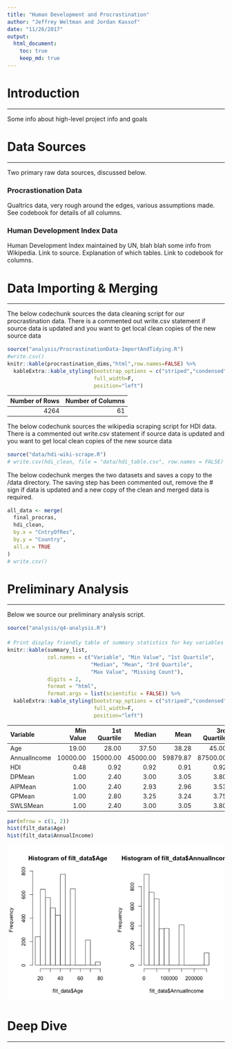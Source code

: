 ```yaml
---
title: "Human Development and Procrastination"
author: "Jeffrey Weltman and Jordan Kassof"
date: "11/26/2017"
output:
  html_document:
    toc: true
    keep_md: true
---
```


# Introduction
***

Some info about high-level project info and goals

# Data Sources
***

Two primary raw data sources, discussed below.

### Procrastionation Data

Qualtrics data, very rough around the edges, various assumptions made. See codebook for
details of all columns.

### Human Development Index Data

Human Development Index maintained by UN, blah blah some info from Wikipedia. Link to source.
Explanation of which tables. Link to codebook for columns.

# Data Importing & Merging
***

The below codechunk sources the data cleaning script for our procrastination data. There is a 
commented out write.csv statement if source data is updated and you want to get local
clean copies of the new source data

```r
source("analysis/ProcrastinationData-ImportAndTidying.R")
#write.csv()
knitr::kable(procrastination_dims,"html",row.names=FALSE) %>%
  kableExtra::kable_styling(bootstrap_options = c("striped","condensed"), 
                            full_width=F, 
                            position="left")
```

<table class="table table-striped table-condensed" style="width: auto !important; ">
<thead><tr>
<th style="text-align:right;"> Number of Rows </th>
   <th style="text-align:right;"> Number of Columns </th>
  </tr></thead>
<tbody><tr>
<td style="text-align:right;"> 4264 </td>
   <td style="text-align:right;"> 61 </td>
  </tr></tbody>
</table>

The below codechunk sources the wikipedia scraping script for HDI data. There is a 
commented out write.csv statement if source data is updated and you want to get local
clean copies of the new source data

```r
source("data/hdi-wiki-scrape.R")
# write.csv(hdi_clean, file = "data/hdi_table.csv", row.names = FALSE)
```


The below codechunk merges the two datasets and saves a copy to the /data directory.
The saving step has been commented out, remove the # sign if data is updated and a new
copy of the clean and merged data is required.

```r
all_data <- merge(
  final_procras,
  hdi_clean,
  by.x = "CntryOfRes",
  by.y = "Country",
  all.x = TRUE
)
# write.csv()
```

# Preliminary Analysis
***

Below we source our preliminary analysis script.

```r
source("analysis/q4-analysis.R")

# Print display friendly table of summary statistics for key variables
knitr::kable(summary_list, 
             col.names = c("Variable", "Min Value", "1st Quartile",
                           "Median", "Mean", "3rd Quartile", 
                           "Max Value", "Missing Count"), 
             digits = 2, 
             format = "html",
             format.args = list(scientific = FALSE)) %>%
  kableExtra::kable_styling(bootstrap_options = c("striped","condensed"), 
                            full_width=F, 
                            position="left")
```

<table class="table table-striped table-condensed" style="width: auto !important; ">
<thead><tr>
<th style="text-align:left;"> Variable </th>
   <th style="text-align:right;"> Min Value </th>
   <th style="text-align:right;"> 1st Quartile </th>
   <th style="text-align:right;"> Median </th>
   <th style="text-align:right;"> Mean </th>
   <th style="text-align:right;"> 3rd Quartile </th>
   <th style="text-align:right;"> Max Value </th>
   <th style="text-align:right;"> Missing Count </th>
  </tr></thead>
<tbody>
<tr>
<td style="text-align:left;"> Age </td>
   <td style="text-align:right;"> 19.00 </td>
   <td style="text-align:right;"> 28.00 </td>
   <td style="text-align:right;"> 37.50 </td>
   <td style="text-align:right;"> 38.28 </td>
   <td style="text-align:right;"> 45.00 </td>
   <td style="text-align:right;"> 80.00 </td>
   <td style="text-align:right;"> NA </td>
  </tr>
<tr>
<td style="text-align:left;"> AnnualIncome </td>
   <td style="text-align:right;"> 10000.00 </td>
   <td style="text-align:right;"> 15000.00 </td>
   <td style="text-align:right;"> 45000.00 </td>
   <td style="text-align:right;"> 59879.87 </td>
   <td style="text-align:right;"> 87500.00 </td>
   <td style="text-align:right;"> 250000.00 </td>
   <td style="text-align:right;"> 415 </td>
  </tr>
<tr>
<td style="text-align:left;"> HDI </td>
   <td style="text-align:right;"> 0.48 </td>
   <td style="text-align:right;"> 0.92 </td>
   <td style="text-align:right;"> 0.92 </td>
   <td style="text-align:right;"> 0.91 </td>
   <td style="text-align:right;"> 0.92 </td>
   <td style="text-align:right;"> 0.95 </td>
   <td style="text-align:right;"> 173 </td>
  </tr>
<tr>
<td style="text-align:left;"> DPMean </td>
   <td style="text-align:right;"> 1.00 </td>
   <td style="text-align:right;"> 2.40 </td>
   <td style="text-align:right;"> 3.00 </td>
   <td style="text-align:right;"> 3.05 </td>
   <td style="text-align:right;"> 3.80 </td>
   <td style="text-align:right;"> 5.00 </td>
   <td style="text-align:right;"> NA </td>
  </tr>
<tr>
<td style="text-align:left;"> AIPMean </td>
   <td style="text-align:right;"> 1.00 </td>
   <td style="text-align:right;"> 2.40 </td>
   <td style="text-align:right;"> 2.93 </td>
   <td style="text-align:right;"> 2.96 </td>
   <td style="text-align:right;"> 3.53 </td>
   <td style="text-align:right;"> 5.00 </td>
   <td style="text-align:right;"> NA </td>
  </tr>
<tr>
<td style="text-align:left;"> GPMean </td>
   <td style="text-align:right;"> 1.00 </td>
   <td style="text-align:right;"> 2.80 </td>
   <td style="text-align:right;"> 3.25 </td>
   <td style="text-align:right;"> 3.24 </td>
   <td style="text-align:right;"> 3.75 </td>
   <td style="text-align:right;"> 5.00 </td>
   <td style="text-align:right;"> NA </td>
  </tr>
<tr>
<td style="text-align:left;"> SWLSMean </td>
   <td style="text-align:right;"> 1.00 </td>
   <td style="text-align:right;"> 2.40 </td>
   <td style="text-align:right;"> 3.00 </td>
   <td style="text-align:right;"> 3.05 </td>
   <td style="text-align:right;"> 3.80 </td>
   <td style="text-align:right;"> 5.00 </td>
   <td style="text-align:right;"> NA </td>
  </tr>
</tbody>
</table>

```r
par(mfrow = c(1, 2))
hist(filt_data$Age)
hist(filt_data$AnnualIncome)
```

![](write-up_files/figure-html/unnamed-chunk-4-1.png)<!-- -->

# Deep Dive
***
